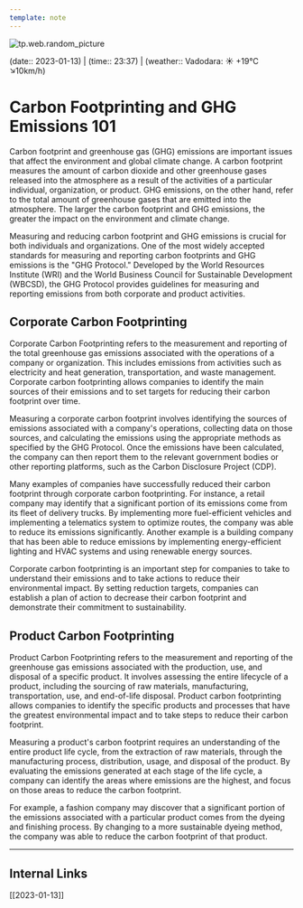 ```yaml
---
template: note
---
```

![tp.web.random_picture](https://images.unsplash.com/photo-1464852045489-bccb7d17fe39?crop=entropy&cs=tinysrgb&fit=crop&fm=jpg&h=300&ixid=MnwxfDB8MXxyYW5kb218MHx8dHJlZSxsYW5kc2NhcGUsd2F0ZXIsbW91bnRhaW58fHx8fHwxNjczNjMzMjQz&ixlib=rb-4.0.3&q=80&utm_campaign=api-credit&utm_medium=referral&utm_source=unsplash_source&w=900)

(date:: 2023-01-13) | (time:: 23:37) | (weather:: Vadodara: ☀️   +19°C ↘10km/h)

# Carbon Footprinting and GHG Emissions 101
Carbon footprint and greenhouse gas (GHG) emissions are important issues that affect the environment and global climate change. A carbon footprint measures the amount of carbon dioxide and other greenhouse gases released into the atmosphere as a result of the activities of a particular individual, organization, or product. GHG emissions, on the other hand, refer to the total amount of greenhouse gases that are emitted into the atmosphere. The larger the carbon footprint and GHG emissions, the greater the impact on the environment and climate change.

Measuring and reducing carbon footprint and GHG emissions is crucial for both individuals and organizations. One of the most widely accepted standards for measuring and reporting carbon footprints and GHG emissions is the "GHG Protocol." Developed by the World Resources Institute (WRI) and the World Business Council for Sustainable Development (WBCSD), the GHG Protocol provides guidelines for measuring and reporting emissions from both corporate and product activities.

## Corporate Carbon Footprinting
Corporate Carbon Footprinting refers to the measurement and reporting of the total greenhouse gas emissions associated with the operations of a company or organization. This includes emissions from activities such as electricity and heat generation, transportation, and waste management. Corporate carbon footprinting allows companies to identify the main sources of their emissions and to set targets for reducing their carbon footprint over time.

Measuring a corporate carbon footprint involves identifying the sources of emissions associated with a company's operations, collecting data on those sources, and calculating the emissions using the appropriate methods as specified by the GHG Protocol. Once the emissions have been calculated, the company can then report them to the relevant government bodies or other reporting platforms, such as the Carbon Disclosure Project (CDP).

Many examples of companies have successfully reduced their carbon footprint through corporate carbon footprinting. For instance, a retail company may identify that a significant portion of its emissions come from its fleet of delivery trucks. By implementing more fuel-efficient vehicles and implementing a telematics system to optimize routes, the company was able to reduce its emissions significantly. Another example is a building company that has been able to reduce emissions by implementing energy-efficient lighting and HVAC systems and using renewable energy sources.

Corporate carbon footprinting is an important step for companies to take to understand their emissions and to take actions to reduce their environmental impact. By setting reduction targets, companies can establish a plan of action to decrease their carbon footprint and demonstrate their commitment to sustainability.

## Product Carbon Footprinting
Product Carbon Footprinting refers to the measurement and reporting of the greenhouse gas emissions associated with the production, use, and disposal of a specific product. It involves assessing the entire lifecycle of a product, including the sourcing of raw materials, manufacturing, transportation, use, and end-of-life disposal. Product carbon footprinting allows companies to identify the specific products and processes that have the greatest environmental impact and to take steps to reduce their carbon footprint.

Measuring a product's carbon footprint requires an understanding of the entire product life cycle, from the extraction of raw materials, through the manufacturing process, distribution, usage, and disposal of the product. By evaluating the emissions generated at each stage of the life cycle, a company can identify the areas where emissions are the highest, and focus on those areas to reduce the carbon footprint.

For example, a fashion company may discover that a significant portion of the emissions associated with a particular product comes from the dyeing and finishing process. By changing to a more sustainable dyeing method, the company was able to reduce the carbon footprint of that product.

---
## Internal Links
[[2023-01-13]]